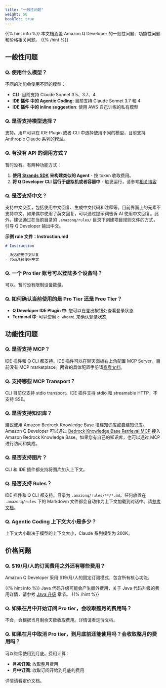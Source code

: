 ```yaml
---
title: "一般性问题"
weight: 50
bookToc: true
---
```


{{% hint info %}}
本文档涵盖 Amazon Q Developer 的一般性问题、功能性问题和价格相关问题。
{{% /hint %}}

## 一般性问题

### Q. 使用什么模型？

不同的功能会使用不同的模型：

- **CLI**: 目前支持 Claude Sonnet 3.5、3.7、4
- **IDE 插件 中的 Agentic Coding**: 目前支持 Claude Sonnet 3.7 和 4
- **IDE 插件 中的 inline suggestion**: 使用 AWS 自己训练的私有模型

### Q. 是否支持模型选择？

支持。用户可以在 IDE Plugin 或者 CLI 中选择使用不同的模型，目前支持 Anthropic Claude 系列的模型。

### Q. 有没有 API 的调用方式？

暂时没有。有两种功能方式：

1. **使用 [Strands SDK](https://www.google.com/url?sa=t&rct=j&q=&esrc=s&source=web&cd=&cad=rja&uact=8&ved=2ahUKEwjE7-SopZuPAxXExDgGHfN9GgoQFnoECAkQAQ&url=https%3A%2F%2Fstrandsagents.com%2Flatest%2F&usg=AOvVaw2mh9JxMjfarfKN-OGfvxn2&opi=89978449) 来构建类似的 Agent** - 按 token 收取费用。
2. **将 Q Developer CLI 运行于虚拟机或者容器中** - 触发运行，请参考[相关博客](https://aws.amazon.com/cn/blogs/china/using-amazon-q-developer-to-build-an-enterprise-automated-code-review-process/)

### Q. 是否支持中文？

支持中文交互，包括使用中文回复、生成中文代码和注释等。目前界面上的元素不支持中文。如果偶尔使用了英文回复，可以通过提示词告诉 AI 使用中文回复。此外，建议通过在当前目录的 `.amazonq/rules/` 目录下创建项目规则文件的方式，引导 Q Developer 输出中文。

**示例 rule 文件：Instruction.md**

```markdown
# Instruction

- 永远使用中文回复
- 代码注释使用中文
```

### Q. 一个 Pro tier 账号可以登陆多个设备吗？

可以。暂时没有限制设备数量。

### Q. 如何确认当前使用的是 Pro Tier 还是 Free Tier？

- **Q Developer IDE Plugin 中**: 您可以在登出按钮处查看登录状态
- **Terminal 中**: 可以使用 `q whoami` 来确认登录状态

## 功能性问题

### Q. 是否支持 MCP？

IDE 插件和 Q CLI 都支持。IDE 插件可以在聊天面板右上角配置 MCP Server，目前没有 MCP marketplace。两者的具体配置手册请[查看文档](https://docs.aws.amazon.com/amazonq/latest/qdeveloper-ug/qdev-mcp.html)。

### Q. 支持哪些 MCP Transport？

CLI 目前仅支持 stdio transport。IDE 插件支持 stdio 和 streamable HTTP，不支持 SSE。

### Q. 是否支持知识库？

建议使用 Amazon Bedrock Knowledge Base 搭建知识库或自建知识库。Amazon Q Developer 可以通过 [Bedrock Knowledge Base Retrieval MCP](https://github.com/awslabs/mcp/blob/main/src/bedrock-kb-retrieval-mcp-server) 接入 Amazon Bedrock Knowledge Base。如果您有自己的知识库，也可以通过 MCP 进行访问和集成。

### Q. 是否支持图片？

CLI 和 IDE 插件都支持将图片加入上下文。

### Q. 是否支持 Rules？

IDE 插件和 Q CLI 都支持。目录为 `.amazonq/rules/**/*.md`。任何放置在 `.amazonq/rules` 下的 Markdown 文件都会自动作为上下文加载到对话中。请[参考文档](https://docs.aws.amazon.com/amazonq/latest/qdeveloper-ug/context-project-rules.html)。

### Q. Agentic Coding 上下文大小是多少？

上下文大小取决于模型的上下文大小，Claude 系列模型为 200K。

## 价格问题

### Q. $19/月/人的订阅费用之外还有哪些费用？

Amazon Q Developer 采用 $19/月/人的固定订阅模式，包含所有核心功能。

{{% hint info %}}
Java 代码升级可能会产生额外费用，关于 Java 代码升级的费用详情，请参考 [Java 升级](../java-upgrade/) 章节。
{{% /hint %}}

### Q. 如果在月中开始订阅 Pro tier，会收取整月的费用吗？

不会，会根据当月剩余天数收取费用。详情请看定价文档。

### Q. 如果在月中取消 Pro tier，到月底前还能使用吗？会收取整月的费用吗？

可以继续使用到月底。费用计算：

- **月初订阅**: 收取整月费用
- **月中订阅**: 收取订阅开始到月底的费用

详情请看定价文档。
